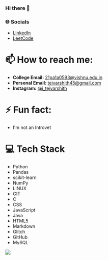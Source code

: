 ### Hi there 👋

### 🌐 Socials
- [LinkedIn](https://www.linkedin.com/in/tej-varshith-madala-6b125b245/)
- [LeetCode](https://leetcode.com/Tej_Varshith/)

<!--
**Varshi45/Varshi45** is a ✨ _special_ ✨ repository because its `README.md` (this file) appears on your GitHub profile.

Here are some ideas to get you started:

- 🔭 I’m currently working on  ...
- 🌱 I’m currently learning ...
- 👯 I’m looking to collaborate on ...
- 🤔 I’m looking for help with ...
- 💬 Ask me about ...
- 😄 Pronouns: ...

-->
# 📫 How to reach me:
- **College Email:** 21pa1a0593@vishnu.edu.in
- **Personal Email:** tejvarshith45@gmail.com
- **Instagram:** [@i_tejvarshith](https://www.instagram.com/i_tejvarshith/)

# ⚡ Fun fact:
- I'm not an Introvet

# 💻 Tech Stack
- Python
- Pandas
- scikit-learn
- NumPy
- LINUX
- GIT
- C
- CSS
- JavaScript
- Java
- HTML5
- Markdown
- Glitch
- GitHub
- MySQL


[![](https://visitcount.itsvg.in/api?id=Varshi45&label=Profile%20Views&color=8&icon=0&pretty=false)](https://visitcount.itsvg.in)

